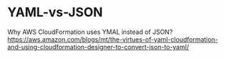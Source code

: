 # YAML-vs-JSON

Why AWS CloudFormation uses YMAL instead of JSON?
https://aws.amazon.com/blogs/mt/the-virtues-of-yaml-cloudformation-and-using-cloudformation-designer-to-convert-json-to-yaml/
